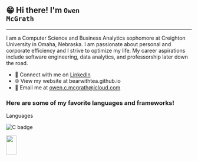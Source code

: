 ## 😁 Hi there! I'm <code>Owen McGrath</code>
<hr>
I am a Computer Science and Business Analytics sophomore at Creighton University in Omaha, Nebraska. I am passionate about personal and corporate efficiency and I strive to optimize my life. My career aspirations include software engineering, data analytics, and professorship later down the road.
<p></p>
<ul>
<li> 🤝 Connect with me on <a href="https://www.linkedin.com/in/owen-mcgrath-ocm/" rel="nofollow">LinkedIn</a></li>
<li> 🌐 View my website at bearwithtea.github.io </li>
<li> 📩 Email me at <a href="mailto:owen.c.mcgrathicloud.com"<code>owen.c.mcgrath@icloud.com</code></a></li>
</ul>

### Here are some of my favorite languages and frameworks!

Languages

![C badge](https://github.com/bearwithtea/bearwithtea/assets/132114816/ab310f96-0169-4d2d-8c72-04d6c356d2de)

<img src="https://cdn.jsdelivr.net/gh/devicons/devicon@latest/icons/swift/swift-original-wordmark.svg" height="52" width = "28" />
          
